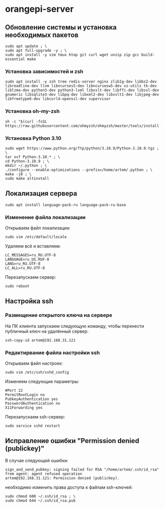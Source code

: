 # orangepi-server
## Обновление системы и установка необходимых пакетов
```
sudo apt update ; \
sudo apt full-upgrade -y ; \
sudo apt install -y vim tmux htop git curl wget unzip zip gcc build-essential make
```
### Установка зависимостей и zsh
```
sudo apt install -y zsh tree redis-server nginx zlib1g-dev libbz2-dev libreadline-dev llvm libncurses5-dev libncursesw5-dev xz-utils tk-dev liblzma-dev python3-dev python3-lxml libxslt-dev libffi-dev libssl-dev gnumeric libsqlite3-dev libpq-dev libxml2-dev libxslt1-dev libjpeg-dev libfreetype6-dev libcurl4-openssl-dev supervisor
```
### Установка oh-my-zsh
```
sh -c "$(curl -fsSL https://raw.githubusercontent.com/ohmyzsh/ohmyzsh/master/tools/install.sh)"
```
### Установка Python 3.10
```
sudo wget https://www.python.org/ftp/python/3.10.9/Python-3.10.9.tgz ; \
tar xvf Python-3.10.* ; \
cd Python-3.10.9 ; \
mkdir ~/.python ; \
./configure --enable-optimizations --prefix=/home/artem/.python ; \
make -j8 ; \
sudo make altinstall
```




## Локализация сервера
```
sudo apt install language-pack-ru language-pack-ru-base
```
### Изменение файла локализации
Открываем файл локализации:
```
sudo vim /etc/default/locale
```
Удаляем всё и вставляем:
```
LC_MESSAGES=ru_RU.UTF-8
LANGUAGE=ru_US.RUF-8
LANG=ru_RU.UTF-8
LC_ALL=ru_RU.UTF-8
```
Перезапускаем сервер:
```
sudo reboot
```




## Настройка ssh
### Размещение открытого ключа на сервере
На ПК клиента запускаем следующую команду, чтобы перенести публичный ключ на удалённый сервер:
```
ssh-copy-id artem@192.168.31.121
```
### Редактирвание файла настройки ssh
Открываем файл настроек:
```
sudo vim /etc/ssh/sshd_config
```
Изменяем следующие параметры:
```
#Port 22
PermitRootLogin no
PubkeyAuthentication yes
PasswordAuthentication no
X11Forwarding yes
```
Перезапускаем ssh-сервер:
```
sudo service sshd restart
```
## Исправление ошибки "Permission denied (publickey)"
В случае следующей ошибки:
```
sign_and_send_pubkey: signing failed for RSA "/home/artem/.ssh/id_rsa" from agent: agent refused operation
artem@192.168.31.121: Permission denied (publickey).
```
необходимо изменить права доступа к файлам ssh-ключей:
```
sudo chmod 600 ~/.ssh/id_rsa ; \
sudo chmod 644 ~/.ssh/id_rsa.pub
```
